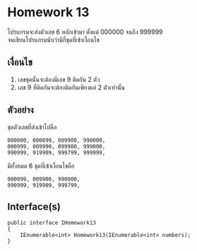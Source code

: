 # Homework 13
โปรแกรมจะส่งตัวเลข 6 หลักเข้ามา ตั้งแต่ 000000 จนถึง 999999  
จนเขียนโปรแกรมนับว่ามีกี่ชุดที่เข้าเงื่อนไข

## เงื่อนไข
1. เลขชุดนั้นจะต้องมีเลข 9 ติดกัน 2 ตัว
1. เลข 9 ที่ติดกันจะต้องติดกันเพียงแค่ 2 ตัวเท่านั้น

## ตัวอย่าง
ชุดตัวเลขที่ส่งเข้าไปคือ  
```
000000, 000099, 009900, 990000,
000999, 009990, 099900, 999000,
990999, 919909, 999799, 999999,
```
มีทั้งหมด 6 ชุดที่เข้าเงื่อนไขคือ
```
000099, 009900, 990000,
990999, 919909, 999799,
```

## Interface(s)
```
public interface IHomework13
{
    IEnumerable<int> Homework13(IEnumerable<int> numbers);
}
```
